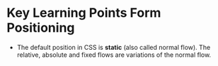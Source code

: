 # Key Learning Points Form Positioning

- The default position in CSS is __static__ (also called normal flow). The relative, absolute and fixed flows are variations of the normal flow.
